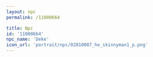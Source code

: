 ```yaml
---
layout: npc
permalink: /11000664

title: Npc
id: '11000664'
npc_name: 'Deke'
icon_url: 'portrait/npc/02010087_he_skinnyman1_p.png'
---
```


